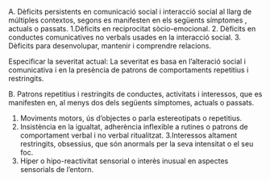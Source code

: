 ---
---

A. Dèficits persistents en comunicació social i interacció social al llarg de múltiples contextos, segons es manifesten en els següents símptomes , actuals o passats.
1.Dèficits en reciprocitat sòcio-emocional.
2. Dèficits en conductes comunicatives no verbals usades en la interacció social.
3. Dèficits para desenvolupar, mantenir i comprendre relacions.

Especificar la severitat actual: La severitat es basa en l’alteració social i comunicativa i
en la presència de patrons de comportaments repetitius i restringits.

B. Patrons repetitius i restringits de conductes, activitats i interessos, que es manifesten en, al menys dos dels següents símptomes, actuals o passats.
1. Moviments motors, ús d’objectes o parla estereotipats o repetitius.
2. Insistència en la igualtat, adherència inflexible a rutines o patrons de comportament verbal i no verbal ritualitzat.
3.Interessos altament restringits, obsessius, que són anormals per la seva intensitat o el seu foc. 
4. Híper o hipo-reactivitat sensorial o interès inusual en aspectes sensorials de l’entorn.